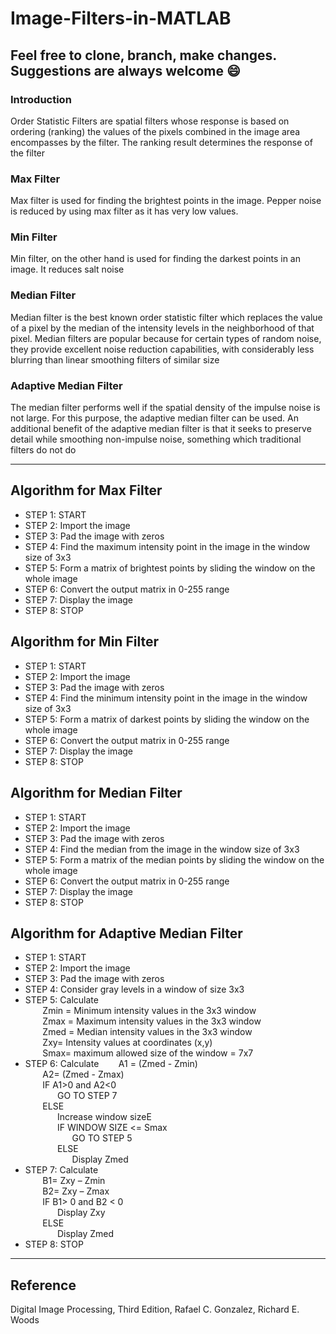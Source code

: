 # Image-Filters-in-MATLAB
Feel free to clone, branch, make changes. Suggestions are always welcome :smile:
--------------------------
### Introduction 
Order Statistic Filters are spatial filters whose response is based on ordering (ranking) the values of the pixels combined in the image area encompasses by the filter. The ranking result determines the response of the filter

### Max Filter
Max filter is used for finding the brightest points in the image. Pepper noise is reduced by using max filter as it has very low values. 

### Min Filter
Min filter, on the other hand is used for finding the darkest points in an image. It reduces salt noise

### Median Filter
Median filter is the best known order statistic filter which replaces the value of a pixel by the median of the intensity levels in the neighborhood of that pixel. Median filters are popular because for certain types of random noise, they provide excellent noise reduction capabilities, with considerably less blurring than linear smoothing filters of similar size

### Adaptive Median Filter
The median filter performs well if the spatial density of the impulse noise is not large. For this purpose, the adaptive median filter can be used. An additional benefit of the adaptive median filter is that it seeks to preserve detail while smoothing non-impulse noise, something which traditional filters do not do

---------------------------------
## Algorithm for Max Filter
* STEP 1: START
* STEP 2:  Import the image
* STEP 3: Pad the image with zeros
* STEP 4: Find the maximum intensity point in the image in the window size of 3x3
* STEP 5: Form a matrix of brightest points by sliding the window on the whole image
* STEP 6: Convert the output matrix in 0-255 range
* STEP 7: Display the image 
* STEP 8: STOP

## Algorithm for Min Filter
* STEP 1: START
* STEP 2:  Import the image
* STEP 3: Pad the image with zeros
* STEP 4: Find the minimum intensity point in the image in the window size of 3x3
* STEP 5: Form a matrix of darkest points by sliding the window on the whole image
* STEP 6: Convert the output matrix in 0-255 range
* STEP 7: Display the image 
* STEP 8: STOP

## Algorithm for Median Filter
* STEP 1: START
* STEP 2:  Import the image
* STEP 3: Pad the image with zeros
* STEP 4: Find the median from the image in the window size of 3x3
* STEP 5: Form a matrix of the median points by sliding the window on the whole image
* STEP 6: Convert the output matrix in 0-255 range
* STEP 7: Display the image 
* STEP 8: STOP

## Algorithm for Adaptive Median Filter
* STEP 1: START
* STEP 2: Import the image
* STEP 3: Pad the image with zeros
* STEP 4: Consider gray levels in a window of size 3x3
* STEP 5: Calculate <br />
&nbsp;&nbsp;&nbsp;&nbsp;&nbsp;&nbsp; Zmin = Minimum intensity values in the 3x3 window<br />
&nbsp;&nbsp;&nbsp;&nbsp;&nbsp;&nbsp; Zmax = Maximum intensity values in the 3x3 window<br />
&nbsp;&nbsp;&nbsp;&nbsp;&nbsp;&nbsp; Zmed = Median intensity values in the 3x3 window<br />
&nbsp;&nbsp;&nbsp;&nbsp;&nbsp;&nbsp; Zxy= Intensity values at coordinates (x,y)<br />
&nbsp;&nbsp;&nbsp;&nbsp;&nbsp;&nbsp; Smax= maximum allowed size of the window = 7x7<br />
* STEP 6: Calculate
&nbsp;&nbsp;&nbsp;&nbsp;&nbsp;&nbsp; A1 = (Zmed - Zmin)<br />
&nbsp;&nbsp;&nbsp;&nbsp;&nbsp;&nbsp; A2= (Zmed - Zmax)<br />
&nbsp;&nbsp;&nbsp;&nbsp;&nbsp;&nbsp; IF A1>0 and A2<0<br />
&nbsp;&nbsp;&nbsp;&nbsp;&nbsp;&nbsp;&nbsp;&nbsp;&nbsp;&nbsp;&nbsp;&nbsp; GO TO STEP 7<br />
&nbsp;&nbsp;&nbsp;&nbsp;&nbsp;&nbsp; ELSE<br />
&nbsp;&nbsp;&nbsp;&nbsp;&nbsp;&nbsp;&nbsp;&nbsp;&nbsp;&nbsp;&nbsp;&nbsp; Increase window sizeE<br />
&nbsp;&nbsp;&nbsp;&nbsp;&nbsp;&nbsp;&nbsp;&nbsp;&nbsp;&nbsp;&nbsp;&nbsp; IF WINDOW SIZE <= Smax<br />
&nbsp;&nbsp;&nbsp;&nbsp;&nbsp;&nbsp;&nbsp;&nbsp;&nbsp;&nbsp;&nbsp;&nbsp;&nbsp;&nbsp;&nbsp;&nbsp;&nbsp;&nbsp; GO TO STEP 5<br />
&nbsp;&nbsp;&nbsp;&nbsp;&nbsp;&nbsp;&nbsp;&nbsp;&nbsp;&nbsp;&nbsp;&nbsp; ELSE<br /> 
&nbsp;&nbsp;&nbsp;&nbsp;&nbsp;&nbsp;&nbsp;&nbsp;&nbsp;&nbsp;&nbsp;&nbsp;&nbsp;&nbsp;&nbsp;&nbsp;&nbsp;&nbsp; Display Zmed<br />
* STEP 7: Calculate<br />
&nbsp;&nbsp;&nbsp;&nbsp;&nbsp;&nbsp; B1= Zxy – Zmin<br />
&nbsp;&nbsp;&nbsp;&nbsp;&nbsp;&nbsp; B2= Zxy – Zmax<br />
&nbsp;&nbsp;&nbsp;&nbsp;&nbsp;&nbsp; IF B1> 0 and B2 < 0<br />
&nbsp;&nbsp;&nbsp;&nbsp;&nbsp;&nbsp;&nbsp;&nbsp;&nbsp;&nbsp;&nbsp;&nbsp; Display Zxy<br />
&nbsp;&nbsp;&nbsp;&nbsp;&nbsp;&nbsp; ELSE<br />
&nbsp;&nbsp;&nbsp;&nbsp;&nbsp;&nbsp;&nbsp;&nbsp;&nbsp;&nbsp;&nbsp;&nbsp; Display Zmed<br />
* STEP 8: STOP<br />

----------------------------------------------

## Reference
Digital Image Processing, Third Edition, Rafael C. Gonzalez, Richard E. Woods

